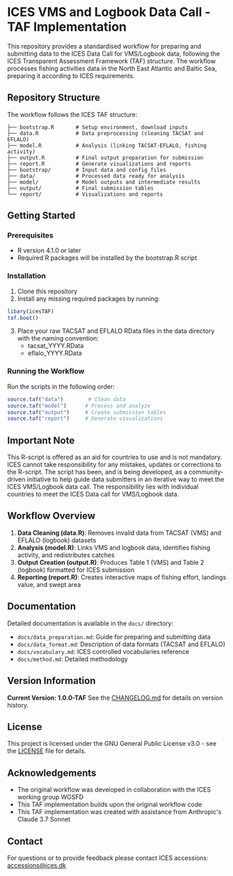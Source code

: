 # ICES VMS and Logbook Data Call - TAF Implementation

This repository provides a standardised workflow for preparing and submitting data to the ICES Data Call for VMS/Logbook data, following the ICES Transparent Assessment Framework (TAF) structure. The workflow processes fishing activities data in the North East Atlantic and Baltic Sea, preparing it according to ICES requirements.

## Repository Structure

The workflow follows the ICES TAF structure:

```
├── bootstrap.R       # Setup environment, download inputs
├── data.R            # Data preprocessing (cleaning TACSAT and EFLALO)
├── model.R           # Analysis (linking TACSAT-EFLALO, fishing activity)
├── output.R          # Final output preparation for submission
├── report.R          # Generate visualizations and reports
├── bootstrap/        # Input data and config files
├── data/             # Processed data ready for analysis
├── model/            # Model outputs and intermediate results
├── output/           # Final submission tables
└── report/           # Visualizations and reports
```

## Getting Started

### Prerequisites

- R version 4.1.0 or later
- Required R packages will be installed by the bootstrap.R script

### Installation

1. Clone this repository
2. Install any missing required packages by running:

```r
libary(icesTAF)
taf.boot()
```

3. Place your raw TACSAT and EFLALO RData files in the data directory with the naming convention:
   - tacsat_YYYY.RData
   - eflalo_YYYY.RData

### Running the Workflow

Run the scripts in the following order:

```r
source.taf("data")        # Clean data
source.taf("model")      # Process and analyze
source.taf("output")     # Create submission tables
source.taf("report")     # Generate visualizations
```

## Important Note

This R-script is offered as an aid for countries to use and is not mandatory. ICES cannot take responsibility for any mistakes, updates or corrections to the R-script. The script has been, and is being developed, as a community-driven initiative to help guide data submitters in an iterative way to meet the ICES VMS/Logbook data call. The responsibility lies with individual countries to meet the ICES Data call for VMS/Logbook data.

## Workflow Overview

1. **Data Cleaning (data.R)**: Removes invalid data from TACSAT (VMS) and EFLALO (logbook) datasets
2. **Analysis (model.R)**: Links VMS and logbook data, identifies fishing activity, and redistributes catches
3. **Output Creation (output.R)**: Produces Table 1 (VMS) and Table 2 (logbook) formatted for ICES submission
4. **Reporting (report.R)**: Creates interactive maps of fishing effort, landings value, and swept area

## Documentation

Detailed documentation is available in the `docs/` directory:
- `docs/data_preparation.md`: Guide for preparing and submitting data
- `docs/data_format.md`: Description of data formats (TACSAT and EFLALO)
- `docs/vocabulary.md`: ICES controlled vocabularies reference
- `docs/method.md`: Detailed methodology

## Version Information

**Current Version: 1.0.0-TAF**
See the [CHANGELOG.md](CHANGELOG.md) for details on version history.

## License

This project is licensed under the GNU General Public License v3.0 - see the [LICENSE](LICENSE) file for details.

## Acknowledgements

- The original workflow was developed in collaboration with the ICES working group WGSFD
- This TAF implementation builds upon the original workflow code
- This TAF implementation was created with assistance from Anthropic's Claude 3.7 Sonnet

## Contact

For questions or to provide feedback please contact ICES accessions: accessions@ices.dk
